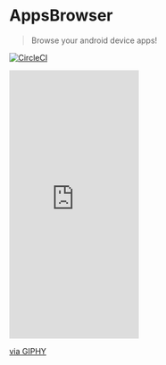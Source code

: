 # AppsBrowser

> Browse your android device apps!

[![CircleCI](https://circleci.com/gh/AlonDiskin/AppsBrowser/tree/master.svg?style=svg)](https://circleci.com/gh/AlonDiskin/AppsBrowser/tree/master) 

<iframe src="https://giphy.com/embed/efsaZ0isognOrNzwwn" width="232" height="480" frameBorder="0" class="giphy-embed" allowFullScreen></iframe><p><a href="https://giphy.com/gifs/efsaZ0isognOrNzwwn">via GIPHY</a></p>
